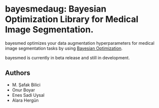# bayesmedaug: Bayesian Optimization Library for Medical Image Segmentation.

bayesmed optimizes your data augmentation hyperparameters for medical image segmentation tasks by using [Bayesian Optimization](https://github.com/fmfn/BayesianOptimization).

bayesmed is currently in beta release and still in development.

## Authors
- M. Şafak Bilici
- Onur Boyar
- Enes Sadi Uysal
- Alara Hergün
